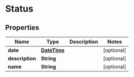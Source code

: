 
# Status

## Properties
Name | Type | Description | Notes
------------ | ------------- | ------------- | -------------
**date** | [**DateTime**](DateTime.md) |  |  [optional]
**description** | **String** |  |  [optional]
**name** | **String** |  |  [optional]



